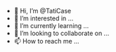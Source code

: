 - 👋 Hi, I’m @TatiCase
- 👀 I’m interested in ...
- 🌱 I’m currently learning ...
- 💞️ I’m looking to collaborate on ...
- 📫 How to reach me ...

<!---
TatiCase/TatiCase is a ✨ special ✨ repository because its `README.md` (this file) appears on your GitHub profile.
You can click the Preview link to take a look at your changes.
--->
